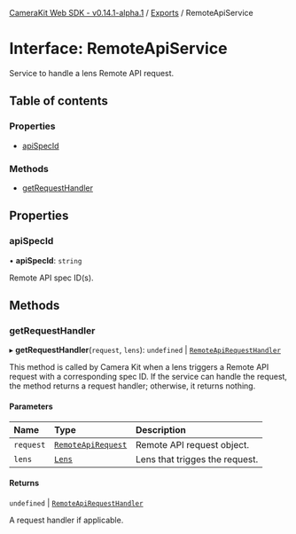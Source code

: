 [CameraKit Web SDK - v0.14.1-alpha.1](../README.md) / [Exports](../modules.md) / RemoteApiService

# Interface: RemoteApiService

Service to handle a lens Remote API request.

## Table of contents

### Properties

- [apiSpecId](RemoteApiService.md#apispecid)

### Methods

- [getRequestHandler](RemoteApiService.md#getrequesthandler)

## Properties

### apiSpecId

• **apiSpecId**: `string`

Remote API spec ID(s).

## Methods

### getRequestHandler

▸ **getRequestHandler**(`request`, `lens`): `undefined` \| [`RemoteApiRequestHandler`](../modules.md#remoteapirequesthandler)

This method is called by Camera Kit when a lens triggers a Remote API request with a corresponding spec ID.
If the service can handle the request, the method returns a request handler; otherwise, it returns nothing.

#### Parameters

| Name | Type | Description |
| :------ | :------ | :------ |
| `request` | [`RemoteApiRequest`](RemoteApiRequest.md) | Remote API request object. |
| `lens` | [`Lens`](Lens.md) | Lens that trigges the request. |

#### Returns

`undefined` \| [`RemoteApiRequestHandler`](../modules.md#remoteapirequesthandler)

A request handler if applicable.

